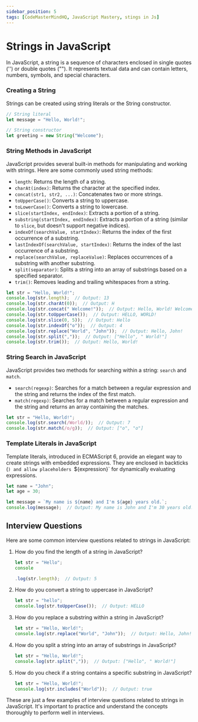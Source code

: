 ```yaml
---
sidebar_position: 5
tags: [CodeMasterMindHQ, JavaScript Mastery, stings in Js]
---
```


# Strings in JavaScript

In JavaScript, a string is a sequence of characters enclosed in single quotes ('') or double quotes (""). It represents textual data and can contain letters, numbers, symbols, and special characters.

### Creating a String

Strings can be created using string literals or the String constructor.

```javascript
// String literal
let message = "Hello, World!";

// String constructor
let greeting = new String("Welcome");
```

### String Methods in JavaScript

JavaScript provides several built-in methods for manipulating and working with strings. Here are some commonly used string methods:

- `length`: Returns the length of a string.
- `charAt(index)`: Returns the character at the specified index.
- `concat(str1, str2, ...)`: Concatenates two or more strings.
- `toUpperCase()`: Converts a string to uppercase.
- `toLowerCase()`: Converts a string to lowercase.
- `slice(startIndex, endIndex)`: Extracts a portion of a string.
- `substring(startIndex, endIndex)`: Extracts a portion of a string (similar to `slice`, but doesn't support negative indices).
- `indexOf(searchValue, startIndex)`: Returns the index of the first occurrence of a substring.
- `lastIndexOf(searchValue, startIndex)`: Returns the index of the last occurrence of a substring.
- `replace(searchValue, replaceValue)`: Replaces occurrences of a substring with another substring.
- `split(separator)`: Splits a string into an array of substrings based on a specified separator.
- `trim()`: Removes leading and trailing whitespaces from a string.

```javascript
let str = "Hello, World!";
console.log(str.length);  // Output: 13
console.log(str.charAt(0));  // Output: H
console.log(str.concat(" Welcome!"));  // Output: Hello, World! Welcome!
console.log(str.toUpperCase());  // Output: HELLO, WORLD!
console.log(str.slice(0, 5));  // Output: Hello
console.log(str.indexOf("o"));  // Output: 4
console.log(str.replace("World", "John"));  // Output: Hello, John!
console.log(str.split(","));  // Output: ["Hello", " World!"]
console.log(str.trim());  // Output: Hello, World!
```

### String Search in JavaScript

JavaScript provides two methods for searching within a string: `search` and `match`.

- `search(regexp)`: Searches for a match between a regular expression and the string and returns the index of the first match.
- `match(regexp)`: Searches for a match between a regular expression and the string and returns an array containing the matches.

```javascript
let str = "Hello, World!";
console.log(str.search(/World/));  // Output: 7
console.log(str.match(/o/g));  // Output: ["o", "o"]
```

### Template Literals in JavaScript

Template literals, introduced in ECMAScript 6, provide an elegant way to create strings with embedded expressions. They are enclosed in backticks (`) and allow placeholders `${expression}` for dynamically evaluating expressions.

```javascript
let name = "John";
let age = 30;

let message = `My name is ${name} and I'm ${age} years old.`;
console.log(message);  // Output: My name is John and I'm 30 years old.
```

## Interview Questions

Here are some common interview questions related to strings in JavaScript:

1. How do you find the length of a string in JavaScript?
   ```javascript
   let str = "Hello";
   console
   
   .log(str.length);  // Output: 5
   ```

2. How do you convert a string to uppercase in JavaScript?
   ```javascript
   let str = "hello";
   console.log(str.toUpperCase());  // Output: HELLO
   ```

3. How do you replace a substring within a string in JavaScript?
   ```javascript
   let str = "Hello, World!";
   console.log(str.replace("World", "John"));  // Output: Hello, John!
   ```

4. How do you split a string into an array of substrings in JavaScript?
   ```javascript
   let str = "Hello, World!";
   console.log(str.split(","));  // Output: ["Hello", " World!"]
   ```

5. How do you check if a string contains a specific substring in JavaScript?
   ```javascript
   let str = "Hello, World!";
   console.log(str.includes("World"));  // Output: true
   ```

These are just a few examples of interview questions related to strings in JavaScript. It's important to practice and understand the concepts thoroughly to perform well in interviews.

